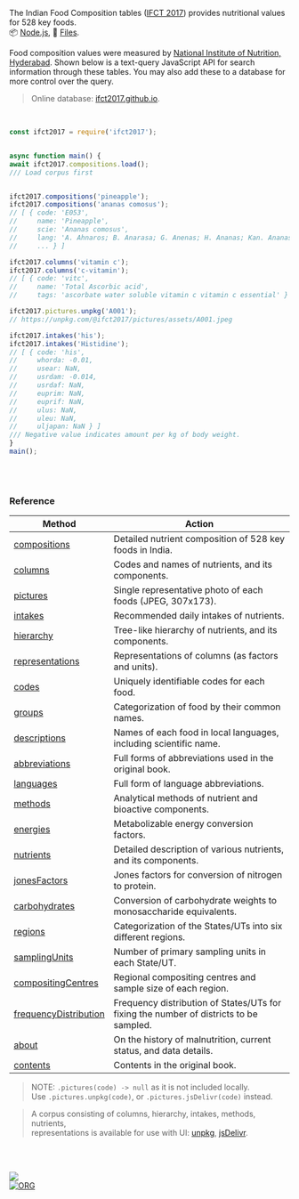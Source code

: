 The Indian Food Composition tables ([IFCT 2017]) provides nutritional values for 528 key foods.<br>
📦 [Node.js](https://www.npmjs.com/package/ifct2017),
📜 [Files](https://unpkg.com/ifct2017/).

Food composition values were measured by [National Institute of Nutrition, Hyderabad]. Shown
below is a text-query JavaScript API for search information through these tables. You may
also add these to a database for more control over the query.

> Online database: [ifct2017.github.io].

<br>

```javascript
const ifct2017 = require('ifct2017');


async function main() {
await ifct2017.compositions.load();
/// Load corpus first


ifct2017.compositions('pineapple');
ifct2017.compositions('ananas comosus');
// [ { code: 'E053',
//     name: 'Pineapple',
//     scie: 'Ananas comosus',
//     lang: 'A. Ahnaros; B. Anarasa; G. Anenas; H. Ananas; Kan. Ananas; Kash. Punchitipul; Kh. Soh trun; Kon. Anas; Mal. Kayirha chakka; M. Kihom Ananas; O. Sapuri; P. Ananas; Tam. Annasi pazham; Tel. Anasa pandu; U. Ananas.',
//     ... } ]

ifct2017.columns('vitamin c');
ifct2017.columns('c-vitamin');
// [ { code: 'vitc',
//     name: 'Total Ascorbic acid',
//     tags: 'ascorbate water soluble vitamin c vitamin c essential' } ]

ifct2017.pictures.unpkg('A001');
// https://unpkg.com/@ifct2017/pictures/assets/A001.jpeg

ifct2017.intakes('his');
ifct2017.intakes('Histidine');
// [ { code: 'his',
//     whorda: -0.01,
//     usear: NaN,
//     usrdam: -0.014,
//     usrdaf: NaN,
//     euprim: NaN,
//     euprif: NaN,
//     ulus: NaN,
//     uleu: NaN,
//     uljapan: NaN } ]
/// Negative value indicates amount per kg of body weight.
}
main();
```

<br>
<br>


### Reference

| Method                  | Action
|-------------------------|-------
| [compositions]          | Detailed nutrient composition of 528 key foods in India.
| [columns]               | Codes and names of nutrients, and its components.
| [pictures]              | Single representative photo of each foods (JPEG, 307x173).
| [intakes]               | Recommended daily intakes of nutrients.
| [hierarchy]             | Tree-like hierarchy of nutrients, and its components.
| [representations]       | Representations of columns (as factors and units).
| [codes]                 | Uniquely identifiable codes for each food.
| [groups]                | Categorization of food by their common names.
| [descriptions]          | Names of each food in local languages, including scientific name.
| [abbreviations]         | Full forms of abbreviations used in the original book.
| [languages]             | Full form of language abbreviations.
| [methods]               | Analytical methods of nutrient and bioactive components.
| [energies]              | Metabolizable energy conversion factors.
| [nutrients]             | Detailed description of various nutrients, and its components.
| [jonesFactors]          | Jones factors for conversion of nitrogen to protein.
| [carbohydrates]         | Conversion of carbohydrate weights to monosaccharide equivalents.
| [regions]               | Categorization of the States/UTs into six different regions.
| [samplingUnits]         | Number of primary sampling units in each State/UT.
| [compositingCentres]    | Regional compositing centres and sample size of each region.
| [frequencyDistribution] | Frequency distribution of States/UTs for fixing the number of districts to be sampled.
| [about]                 | On the history of malnutrition, current status, and data details.
| [contents]              | Contents in the original book.

> NOTE: `.pictures(code) -> null` as it is not included locally.<br>
> Use `.pictures.unpkg(code)`, or `.pictures.jsDelivr(code)` instead.

> A corpus consisting of columns, hierarchy, intakes, methods, nutrients,<br>
> representations is available for use with UI: [unpkg], [jsDelivr].

<br>
<br>

[![](https://i.imgur.com/D5UYmbD.jpg)](http://ifct2017.com/)<br>
[![ORG](https://img.shields.io/badge/org-ifct2017-green?logo=Org)](https://ifct2017.github.io)

[abbreviations]: https://www.npmjs.com/package/@ifct2017/abbreviations
[about]: https://www.npmjs.com/package/@ifct2017/about
[carbohydrates]: https://www.npmjs.com/package/@ifct2017/carbohydrates
[codes]: https://www.npmjs.com/package/@ifct2017/codes
[columns]: https://www.npmjs.com/package/@ifct2017/columns
[compositingCentres]: https://www.npmjs.com/package/@ifct2017/compositingcentres
[compositions]: https://www.npmjs.com/package/@ifct2017/compositions
[contents]: https://www.npmjs.com/package/@ifct2017/contents
[descriptions]: https://www.npmjs.com/package/@ifct2017/descriptions
[energies]: https://www.npmjs.com/package/@ifct2017/energies
[frequencyDistribution]: https://www.npmjs.com/package/@ifct2017/frequencydistribution
[groups]: https://www.npmjs.com/package/@ifct2017/groups
[hierarchy]: https://www.npmjs.com/package/@ifct2017/hierarchy
[intakes]: https://www.npmjs.com/package/@ifct2017/intakes
[jonesFactors]: https://www.npmjs.com/package/@ifct2017/jonesfactors
[languages]: https://www.npmjs.com/package/@ifct2017/languages
[methods]: https://www.npmjs.com/package/@ifct2017/methods
[nutrients]: https://www.npmjs.com/package/@ifct2017/nutrients
[pictures]: https://www.npmjs.com/package/@ifct2017/pictures
[regions]: https://www.npmjs.com/package/@ifct2017/regions
[representations]: https://www.npmjs.com/package/@ifct2017/representations
[samplingUnits]: https://www.npmjs.com/package/@ifct2017/samplingunits
[IFCT 2017]: http://ifct2017.com/
[unpkg]: https://unpkg.com/ifct2017/corpus.min.js
[jsDelivr]: https://cdn.jsdelivr.net/npm/ifct2017/corpus.min.js
[ifct2017.github.io]: https://ifct2017.github.io
[National Institute of Nutrition, Hyderabad]: https://www.nin.res.in/
